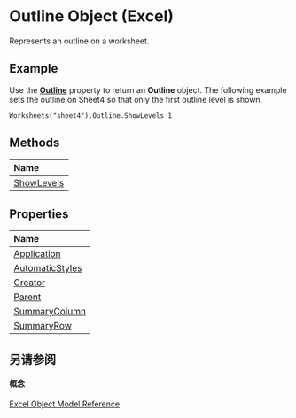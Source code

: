
# Outline Object (Excel)

Represents an outline on a worksheet.


## Example

Use the  **[Outline](e53d8038-f20b-9d55-1ee0-c5f6b4a099d4.md)** property to return an **Outline** object. The following example sets the outline on Sheet4 so that only the first outline level is shown.


```
Worksheets("sheet4").Outline.ShowLevels 1
```


## Methods



|**Name**|
|:-----|
|[ShowLevels](2ebeb135-bbb9-aac1-57d7-02a141aa3ddb.md)|

## Properties



|**Name**|
|:-----|
|[Application](e0c04b79-8de0-90fb-6574-073baae00dd8.md)|
|[AutomaticStyles](a40c5ba0-c754-eadc-8951-415de976bc00.md)|
|[Creator](b0d9637e-c913-54c1-f782-7f933e4b39dd.md)|
|[Parent](9a42fb74-6508-27f2-f874-254b7c33b084.md)|
|[SummaryColumn](b134c991-7875-445a-ca73-d48bf23f3eea.md)|
|[SummaryRow](f36fac55-cafd-1ec6-4e85-a7f4fc665c04.md)|

## 另请参阅


#### 概念


[Excel Object Model Reference](11ea8598-8a20-92d5-f98b-0da04263bf2c.md)